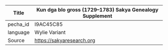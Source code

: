 |Title | Kun dga blo gross (1729–1783) Sakya Genealogy Supplement 
| --- | --- 
|pecha_id | I9AC45C85
|language | Wylie Variant
|Source | https://sakyaresearch.org